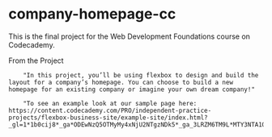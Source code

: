 # company-homepage-cc

This is the final project for the Web Development Foundations course on Codecademy. 

From the Project 

		"In this project, you’ll be using flexbox to design and build the layout for a company’s homepage. You can choose to build a new homepage for an existing company or imagine your own dream company!"

		"To see an example look at our sample page here: https://content.codecademy.com/PRO/independent-practice-projects/flexbox-business-site/example-site/index.html?_gl=1*1b0cij8*_ga*ODEwNzQ5OTMyMy4xNjU2NTgzNDk5*_ga_3LRZM6TM9L*MTY3NTA1ODc0OS4xNy4xLjE2NzUwNTg3NTYuNTMuMC4w"


		
